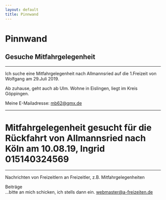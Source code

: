 ```yaml
---
layout: default
title: Pinnwand
---
```

# Pinnwand

## Gesuche Mitfahrgelegenheit

---------------------------------------------------------------------

Ich suche eine Mitfahrgelegenheit nach Allmannsried auf die 1.Freizeit von Wolfgang am 29.Juli 2019.
 
Ab zuhause, geht auch ab Ulm. Wohne in Eislingen, liegt im Kreis Göppingen. 

Meine E-Mailadresse: <mb62@gmx.de>

-----------------------------------------------------------------------

# Mitfahrgelegenheit gesucht für die Rückfahrt von Allmannsried nach Köln am 10.08.19, Ingrid 015140324569

--------------------------------------------------------------------------

Nachrichten von Freizeitlern an Freizeitler, z.B.
Mitfahrgelegenheiten

Beiträge<br>
...bitte an mich schicken, ich stells dann ein.
<webmaster@a-freizeiten.de>

